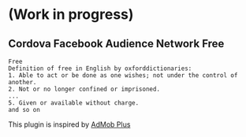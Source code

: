 # (Work in progress)
## Cordova Facebook Audience Network Free

```
Free
Definition of free in English by oxforddictionaries:
1. Able to act or be done as one wishes; not under the control of another.
2. Not or no longer confined or imprisoned.
...
5. Given or available without charge.
and so on
```
This plugin is inspired by [AdMob Plus](https://github.com/admob-plus/admob-plus)

